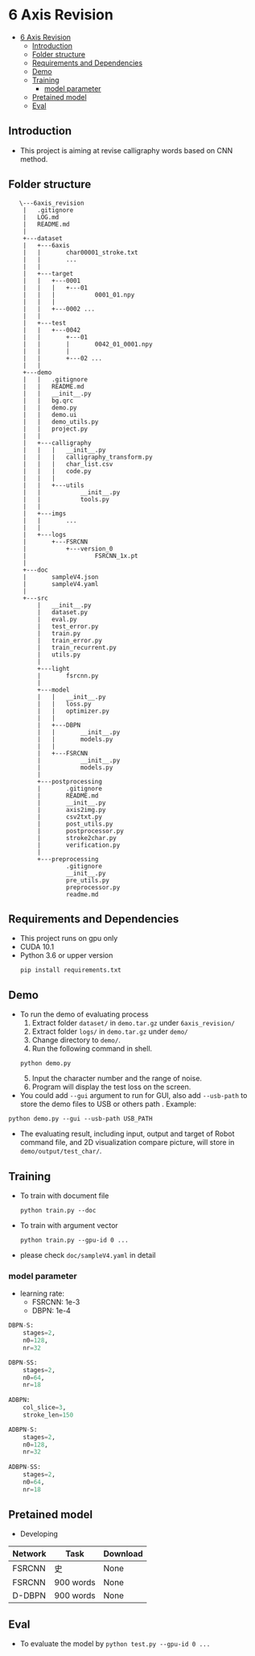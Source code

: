 # 6 Axis Revision 

- [6 Axis Revision](#6-axis-revision)
  - [Introduction](#introduction)
  - [Folder structure](#folder-structure)
  - [Requirements and Dependencies](#requirements-and-dependencies)
  - [Demo](#demo)
  - [Training](#training)
    - [model parameter](#model-parameter)
  - [Pretained model](#pretained-model)
  - [Eval](#eval)

## Introduction

- This project is aiming at revise calligraphy words based on CNN method.

## Folder structure

```
   \---6axis_revision
    |   .gitignore
    |   LOG.md
    |   README.md
    |
    +---dataset
    |   +---6axis
    |   |       char00001_stroke.txt
    |   |       ...
    |   |
    |   +---target
    |   |   +---0001
    |   |   |   +---01
    |   |   |           0001_01.npy
    |   |   |
    |   |   +---0002 ...
    |   |
    |   +---test
    |   |   +---0042
    |   |       +---01
    |   |       |       0042_01_0001.npy
    |   |       |
    |   |       +---02 ...
    |   |
    +---demo
    |   |   .gitignore
    |   |   README.md
    |   |   __init__.py
    |   |   bg.qrc
    |   |   demo.py
    |   |   demo.ui
    |   |   demo_utils.py
    |   |   project.py
    |   |   
    |   +---calligraphy
    |   |   |   __init__.py
    |   |   |   calligraphy_transform.py
    |   |   |   char_list.csv
    |   |   |   code.py
    |   |   |   
    |   |   +---utils
    |   |           __init__.py
    |   |           tools.py
    |   |           
    |   +---imgs
    |   |       ...
    |   |       
    |   +---logs
    |       +---FSRCNN
    |           +---version_0
    |                   FSRCNN_1x.pt
    |
    +---doc
    |       sampleV4.json
    |       sampleV4.yaml
    |       
    +---src
        |   __init__.py
        |   dataset.py
        |   eval.py
        |   test_error.py
        |   train.py
        |   train_error.py
        |   train_recurrent.py
        |   utils.py
        |   
        +---light
        |       fsrcnn.py
        |       
        +---model
        |   |   __init__.py
        |   |   loss.py
        |   |   optimizer.py
        |   |   
        |   +---DBPN
        |   |       __init__.py
        |   |       models.py
        |   |           
        |   +---FSRCNN
        |           __init__.py
        |           models.py
        |           
        +---postprocessing
        |       .gitignore
        |       README.md
        |       __init__.py
        |       axis2img.py
        |       csv2txt.py
        |       post_utils.py
        |       postprocessor.py
        |       stroke2char.py
        |       verification.py
        |       
        +---preprocessing
                .gitignore
                __init__.py
                pre_utils.py
                preprocessor.py
                readme.md
```


## Requirements and Dependencies

- This project runs on gpu only
- CUDA 10.1
- Python 3.6 or upper version
    ```shell
    pip install requirements.txt
    ```

## Demo

- To run the demo of evaluating process
    1. Extract folder `dataset/` in `demo.tar.gz` under `6axis_revision/`
    2. Extract folder `logs/` in `demo.tar.gz` under `demo/`
    3. Change directory to `demo/`.
    4. Run the following command in shell.
    ```shell
    python demo.py
    ```
    5. Input the character number and the range of noise.
    6. Program will display the test loss on the screen.
- You could add `--gui` argument to run for GUI, also add `--usb-path` to store the demo files to USB or others path . Example:
```shell
python demo.py --gui --usb-path USB_PATH
```
- The evaluating result, including input, output and target of Robot command file, and 2D visualization compare picture, will store in `demo/output/test_char/`.

## Training

- To train with document file
    ```
    python train.py --doc
    ```

- To train with argument vector
    ```
    python train.py --gpu-id 0 ...
    ```

- please check `doc/sampleV4.yaml` in detail
    
### model parameter

- learning rate:
    - FSRCNN: 1e-3
    - DBPN: 1e-4

```python
DBPN-S:
	stages=2,
	n0=128,
	nr=32

DBPN-SS:
	stages=2,
	n0=64,
	nr=18
	
ADBPN:
	col_slice=3,
	stroke_len=150

ADBPN-S:
	stages=2,
	n0=128,
	nr=32
	
ADBPN-SS:
	stages=2,
	n0=64,
	nr=18
```

## Pretained model

- Developing

| Network | Task      | Download |
| ------- | --------- | -------- |
| FSRCNN  | 史        | None     |
| FSRCNN  | 900 words | None     |
| D-DBPN  | 900 words | None     |

## Eval

- To evaluate the model by
`python test.py --gpu-id 0 ...`
